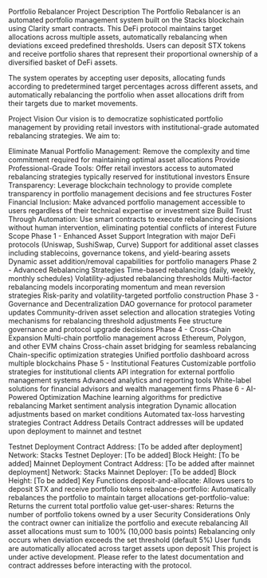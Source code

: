 Portfolio Rebalancer
Project Description
The Portfolio Rebalancer is an automated portfolio management system built on the Stacks blockchain using Clarity smart contracts. This DeFi protocol maintains target allocations across multiple assets, automatically rebalancing when deviations exceed predefined thresholds. Users can deposit STX tokens and receive portfolio shares that represent their proportional ownership of a diversified basket of DeFi assets.

The system operates by accepting user deposits, allocating funds according to predetermined target percentages across different assets, and automatically rebalancing the portfolio when asset allocations drift from their targets due to market movements.

Project Vision
Our vision is to democratize sophisticated portfolio management by providing retail investors with institutional-grade automated rebalancing strategies. We aim to:

Eliminate Manual Portfolio Management: Remove the complexity and time commitment required for maintaining optimal asset allocations
Provide Professional-Grade Tools: Offer retail investors access to automated rebalancing strategies typically reserved for institutional investors
Ensure Transparency: Leverage blockchain technology to provide complete transparency in portfolio management decisions and fee structures
Foster Financial Inclusion: Make advanced portfolio management accessible to users regardless of their technical expertise or investment size
Build Trust Through Automation: Use smart contracts to execute rebalancing decisions without human intervention, eliminating potential conflicts of interest
Future Scope
Phase 1 - Enhanced Asset Support
Integration with major DeFi protocols (Uniswap, SushiSwap, Curve)
Support for additional asset classes including stablecoins, governance tokens, and yield-bearing assets
Dynamic asset addition/removal capabilities for portfolio managers
Phase 2 - Advanced Rebalancing Strategies
Time-based rebalancing (daily, weekly, monthly schedules)
Volatility-adjusted rebalancing thresholds
Multi-factor rebalancing models incorporating momentum and mean reversion strategies
Risk-parity and volatility-targeted portfolio construction
Phase 3 - Governance and Decentralization
DAO governance for protocol parameter updates
Community-driven asset selection and allocation strategies
Voting mechanisms for rebalancing threshold adjustments
Fee structure governance and protocol upgrade decisions
Phase 4 - Cross-Chain Expansion
Multi-chain portfolio management across Ethereum, Polygon, and other EVM chains
Cross-chain asset bridging for seamless rebalancing
Chain-specific optimization strategies
Unified portfolio dashboard across multiple blockchains
Phase 5 - Institutional Features
Customizable portfolio strategies for institutional clients
API integration for external portfolio management systems
Advanced analytics and reporting tools
White-label solutions for financial advisors and wealth management firms
Phase 6 - AI-Powered Optimization
Machine learning algorithms for predictive rebalancing
Market sentiment analysis integration
Dynamic allocation adjustments based on market conditions
Automated tax-loss harvesting strategies
Contract Address Details
Contract addresses will be updated upon deployment to mainnet and testnet

Testnet Deployment
Contract Address: [To be added after deployment]
Network: Stacks Testnet
Deployer: [To be added]
Block Height: [To be added]
Mainnet Deployment
Contract Address: [To be added after mainnet deployment]
Network: Stacks Mainnet
Deployer: [To be added]
Block Height: [To be added]
Key Functions
deposit-and-allocate: Allows users to deposit STX and receive portfolio tokens
rebalance-portfolio: Automatically rebalances the portfolio to maintain target allocations
get-portfolio-value: Returns the current total portfolio value
get-user-shares: Returns the number of portfolio tokens owned by a user
Security Considerations
Only the contract owner can initialize the portfolio and execute rebalancing
All asset allocations must sum to 100% (10,000 basis points)
Rebalancing only occurs when deviation exceeds the set threshold (default 5%)
User funds are automatically allocated across target assets upon deposit
This project is under active development. Please refer to the latest documentation and contract addresses before interacting with the protocol.


